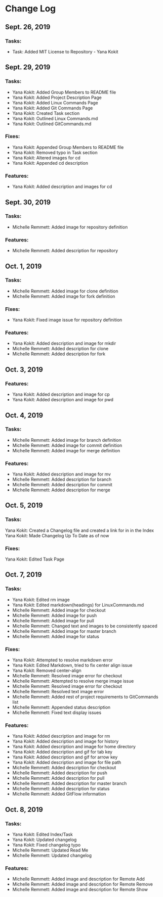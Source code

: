 # Change Log

## Sept. 26, 2019
### Tasks:
* Task: Added MIT License to Repository - Yana Kokit

## Sept. 29, 2019
### Tasks:
* Yana Kokit: Added Group Members to README file
* Yana Kokit: Added Project Description Page 
* Yana Kokit: Added Linux Commands Page 
* Yana Kokit: Added Git Commands Page 
* Yana Kokit: Created Task section 
* Yana Kokit: Outlined Linux Commands.md 
* Yana Kokit: Outlined GitCommands.md 
### Fixes:
* Yana Kokit: Appended Group Members to README file
* Yana Kokit: Removed typo in Task section 
* Yana Kokit: Altered images for cd
* Yana Kokit: Appended cd description
### Features:
* Yana Kokit: Added description and images for cd
## Sept. 30, 2019
### Tasks:
* Michelle Remmett: Added image for repository definition
### Features:
* Michelle Remmett: Added description for repository
## Oct. 1, 2019
### Tasks:
* Michelle Remmett: Added image for clone definition
* Michelle Remmett: Added image for fork definition
### Fixes:
* Yana Kokit: Fixed image issue for repository definition
### Features:
* Yana Kokit: Added description and image for mkdir
* Michelle Remmett: Added description for clone
* Michelle Remmett: Added description for fork
## Oct. 3, 2019
### Features:
* Yana Kokit: Added description and image for cp
* Yana Kokit: Added description and image for pwd
## Oct. 4, 2019
### Tasks:
* Michelle Remmett: Added image for branch definition
* Michelle Remmett: Added image for commit definition
* Michelle Remmett: Added image for merge definition
### Features:
* Yana Kokit: Added description and image for mv
* Michelle Remmett: Added description for branch
* Michelle Remmett: Added description for commit
* Michelle Remmett: Added description for merge
## Oct. 5, 2019
### Tasks:
Yana Kokit: Created a Changelog file and created a link for in in the Index
Yana Kokit: Made Changelog Up To Date as of now
### Fixes:
Yana Kokit: Edited Task Page
## Oct. 7, 2019
### Tasks:
* Yana Kokit: Edited rm image
* Yana Kokit: Edited markdown(headings) for LinuxCommands.md
* Michelle Remmett: Added image for checkout
* Michelle Remmett: Added image for push
* Michelle Remmett: Added image for pull
* Michelle Remmett: Changed text and images to be consistently spaced
* Michelle Remmett: Added image for master branch
* Michelle Remmett: Added image for status
### Fixes:
* Yana Kokit: Attempted to resolve markdown error
* Yana Kokit: Edited Markdown, tried to fix center align issue
* Yana Kokit: Removed center-align
* Michelle Remmett: Resolved image error for checkout
* Michelle Remmett: Attempted to resolve merge image issue
* Michelle Remmett: Resolved image error for checkout
* Michelle Remmett: Resolved text image error
* Michelle Remmett: Added rest of project requirements to GitCommands list
* Michelle Remmett: Appended status description
* Michelle Remmett: Fixed text display issues
### Features:
* Yana Kokit: Added description and image for rm
* Yana Kokit: Added description and image for history
* Yana Kokit: Added description and image for home directory
* Yana Kokit: Added description and gif for tab key
* Yana Kokit: Added description and gif for arrow key
* Yana Kokit: Added description and image for file path
* Michelle Remmett: Added description for checkout
* Michelle Remmett: Added description for push
* Michelle Remmett: Added description for pull
* Michelle Remmett: Added description for master branch
* Michelle Remmett: Added description for status
* Michelle Remmett: Added GitFlow information
## Oct. 8, 2019
### Tasks:
* Yana Kokit: Edited Index/Task
* Yana Kokit: Updated changelog
* Yana Kokit: Fixed changelog typo
* Michelle Remmett: Updated Read Me
* Michelle Remmett: Updated changelog
### Features:
* Michelle Remmett: Added image and description for Remote Add
* Michelle Remmett: Added image and description for Remote Remove
* Michelle Remmett: Added image and description for Remote Show